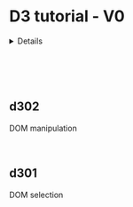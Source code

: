 

# D3 tutorial - V0

<details>
<summary>Details</summary>

<br>

yt channel: data science for everyone

github link: https://github.com/chrisdevsandapps/d3-DSforEveryone-V0


playlist link: https://www.youtube.com/playlist?list=PLlbbWgBRF8EfU-MZNicdIGVKMIX-6krG8


D3.js documentation

- https://d3js.org/


version numbers for download:

- https://registry.npmjs.org/d3/-/d3-7.3.0.tgz

</details>




<br>
<br>
<br>









<br>

## d302

DOM manipulation

<br>

## d301

DOM selection



<!-- <details>
<summary>Details</summary>

hahaha

- xxx

- yyy

- zzz

</details> -->